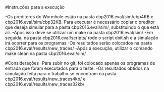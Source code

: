 #Instruções para a execução

 -Os preditores do Wormhole estão na pasta cbp2016.eval/sim/cbp4KB e cbp2016.eval/sim/cbp32KB.
Para executar é necessário copiar o preditor que deseja simular para a pasta cbp2016.eval/sim/, substituindo
o que está ali.
 -Após isso deve se utilizar um make na pasta cbp2016.eval/sim/
 -Em seguida, na pasta cbp2016.eval/scripts/ rode o script doit.sh e a simulação irá ocorrer para os programas
 -Os resultados serão colocados na pasta cbp2016.eval/results/new_traces/
 -Após a execução, utilizar o comando make clean na pasta cbp2016.eval/sim/
 

#Considerações
 -Para subir no git, foi colocado apenas os programas de entrada que foram executados para o teste.
 -Os resultados obtidos na simulação feita para o trabalho se encontram na pasta cbp2016.eval/results/new_traces4kb/
e cbp2016.eval/results/new_traces32kb/
